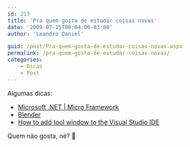 ```yaml
---
id: 213
title: 'Pra quem gosta de estudar coisas novas'
date: '2009-07-15T00:04:00-03:00'
author: 'Leandro Daniel'

guid: /post/Pra-quem-gosta-de-estudar-coisas-novas.aspx
permalink: /pra-quem-gosta-de-estudar-coisas-novas/
categories:
    - Dicas
    - Post
---
```


Algumas dicas:

- [Microsoft .NET | Micro Framework](http://www.microsoft.com/netmf/default.mspx)
- [Blender](http://www.blender.org/)
- [How to add tool window to the Visual Studio IDE](http://msdn.microsoft.com/en-us/vstudio/dd250814)

Quem não gosta, né? 🙂